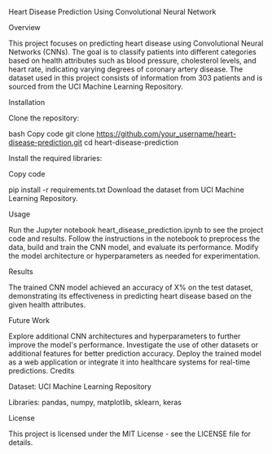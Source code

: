 Heart Disease Prediction Using Convolutional Neural Network

Overview

This project focuses on predicting heart disease using Convolutional Neural Networks (CNNs). The goal is to classify patients into different categories based on health attributes such as blood pressure, cholesterol levels, and heart rate, indicating varying degrees of coronary artery disease. The dataset used in this project consists of information from 303 patients and is sourced from the UCI Machine Learning Repository.

Installation

Clone the repository:

bash
Copy code
git clone https://github.com/your_username/heart-disease-prediction.git
cd heart-disease-prediction

Install the required libraries:

Copy code

pip install -r requirements.txt
Download the dataset from UCI Machine Learning Repository.

Usage

Run the Jupyter notebook heart_disease_prediction.ipynb to see the project code and results.
Follow the instructions in the notebook to preprocess the data, build and train the CNN model, and evaluate its performance.
Modify the model architecture or hyperparameters as needed for experimentation.

Results

The trained CNN model achieved an accuracy of X% on the test dataset, demonstrating its effectiveness in predicting heart disease based on the given health attributes.

Future Work

Explore additional CNN architectures and hyperparameters to further improve the model's performance.
Investigate the use of other datasets or additional features for better prediction accuracy.
Deploy the trained model as a web application or integrate it into healthcare systems for real-time predictions.
Credits

Dataset: UCI Machine Learning Repository

Libraries: pandas, numpy, matplotlib, sklearn, keras

License

This project is licensed under the MIT License - see the LICENSE file for details.








